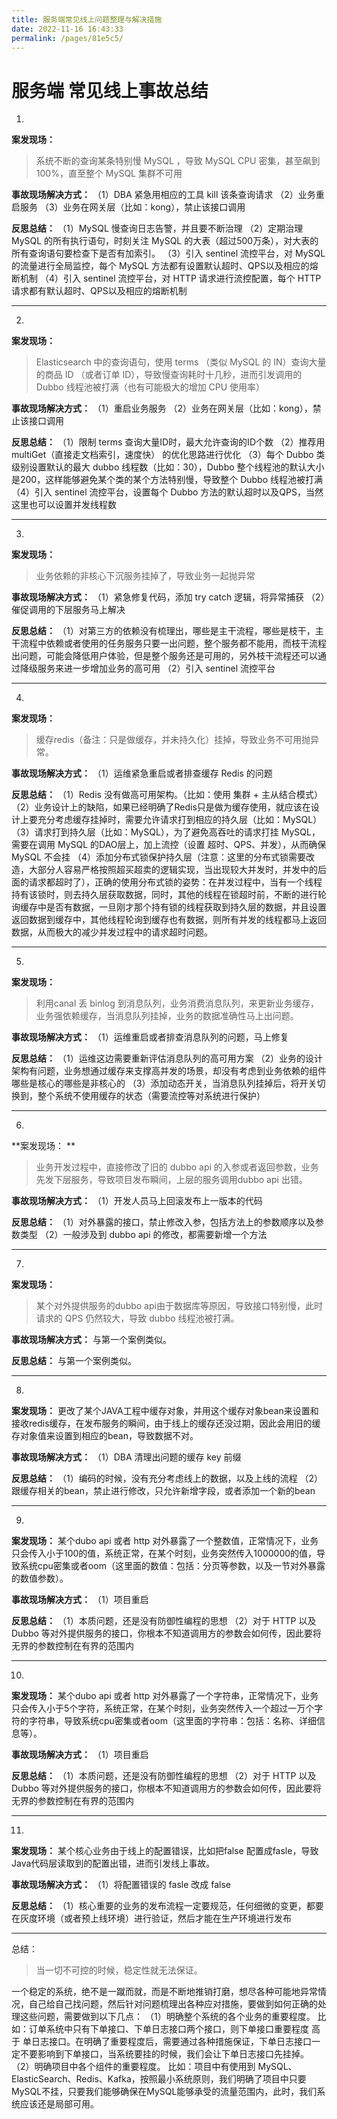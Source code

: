 ```yaml
---
title: 服务端常见线上问题整理与解决措施
date: 2022-11-16 16:43:33
permalink: /pages/81e5c5/
---
```

# 服务端 常见线上事故总结

1.
**案发现场：** 

>系统不断的查询某条特别慢 MySQL ，导致 MySQL  CPU 密集，甚至飙到100%，直至整个 MySQL 集群不可用

**事故现场解决方式：**
（1）DBA 紧急用相应的工具 kill 该条查询请求
（2）业务重启服务
（3）业务在网关层（比如：kong），禁止该接口调用

**反思总结：**
（1）MySQL 慢查询日志告警，并且要不断治理
（2）定期治理 MySQL  的所有执行语句，时刻关注 MySQL 的大表（超过500万条），对大表的所有查询语句要检查下是否有加索引。
（3）引入 sentinel 流控平台，对 MySQL 的流量进行全局监控，每个 MySQL 方法都有设置默认超时、QPS以及相应的熔断机制
（4）引入 sentinel 流控平台，对 HTTP 请求进行流控配置，每个 HTTP 请求都有默认超时、QPS以及相应的熔断机制

---

2.
**案发现场：** 

> Elasticsearch 中的查询语句，使用 terms （类似 MySQL 的 IN）查询大量的商品 ID （或者订单 ID），导致慢查询耗时十几秒，进而引发调用的 Dubbo 线程池被打满（也有可能极大的增加 CPU 使用率）

**事故现场解决方式：**
（1）重启业务服务
（2）业务在网关层（比如：kong），禁止该接口调用

**反思总结：**
（1）限制 terms 查询大量ID时，最大允许查询的ID个数
（2）推荐用 multiGet（直接走文档索引，速度快） 的优化思路进行优化
（3）每个 Dubbo 类级别设置默认的最大 dubbo 线程数（比如：30），Dubbo 整个线程池的默认大小是200，这样能够避免某个类的某个方法特别慢，导致整个 Dubbo 线程池被打满
（4）引入 sentinel 流控平台，设置每个 Dubbo 方法的默认超时以及QPS，当然这里也可以设置并发线程数

---

3.
**案发现场：**

> 业务依赖的非核心下沉服务挂掉了，导致业务一起抛异常

**事故现场解决方式：**
（1）紧急修复代码，添加 try catch 逻辑，将异常捕获
（2）催促调用的下层服务马上解决

**反思总结：**
（1）对第三方的依赖没有梳理出，哪些是主干流程，哪些是枝干，主干流程中依赖或者使用的任务服务只要一出问题，整个服务都不能用，而枝干流程出问题，可能会降低用户体验，但是整个服务还是可用的，另外枝干流程还可以通过降级服务来进一步增加业务的高可用
（2）引入 sentinel 流控平台

---

4.
**案发现场：**

> 缓存redis（备注：只是做缓存，并未持久化）挂掉，导致业务不可用抛异常。

**事故现场解决方式：**
（1）运维紧急重启或者排查缓存 Redis 的问题

**反思总结：**
（1）Redis  没有做高可用架构。（比如：使用 集群 + 主从结合模式）
（2）业务设计上的缺陷，如果已经明确了Redis只是做为缓存使用，就应该在设计上要充分考虑缓存挂掉时，需要允许请求打到相应的持久层（比如：MySQL）
（3）请求打到持久层（比如：MySQL），为了避免高吞吐的请求打挂 MySQL，需要在调用 MySQL 的DAO层上，加上流控（设置 超时、QPS、并发），从而确保  MySQL 不会挂
（4）添加分布式锁保护持久层（注意：这里的分布式锁需要改造，大部分人容易严格按照超买超卖的逻辑实现，当出现较大并发时，并发中的后面的请求都超时了），正确的使用分布式锁的姿势：在并发过程中，当有一个线程持有该锁时，则去持久层获取数据，同时，其他的线程在锁超时前，不断的进行轮询缓存中是否有数据，一旦刚才那个持有锁的线程获取到持久层的数据，并且设置返回数据到缓存中，其他线程轮询到缓存也有数据，则所有并发的线程都马上返回数据，从而极大的减少并发过程中的请求超时问题。

---

5.
**案发现场：**

> 利用canal 丢 binlog 到消息队列，业务消费消息队列，来更新业务缓存，业务强依赖缓存，当消息队列挂掉，业务的数据准确性马上出问题。

**事故现场解决方式：**
（1）运维重启或者排查消息队列的问题，马上修复

**反思总结：**
（1）运维这边需要重新评估消息队列的高可用方案
（2）业务的设计架构有问题，业务想通过缓存来支撑高并发的场景，却没有考虑到业务依赖的组件哪些是核心的哪些是非核心的
（3）添加动态开关，当消息队列挂掉后，将开关切换到，整个系统不使用缓存的状态（需要流控等对系统进行保护）

---

6.
**案发现场： ** 

> 业务开发过程中，直接修改了旧的 dubbo api 的入参或者返回参数，业务先发下层服务，导致项目发布瞬间，上层的服务调用dubbo api 出错。

**事故现场解决方式：**
（1）开发人员马上回滚发布上一版本的代码

**反思总结：**
（1）对外暴露的接口，禁止修改入参，包括方法上的参数顺序以及参数类型
（2）一般涉及到 dubbo api 的修改，都需要新增一个方法

---

7.
**案发现场：**

> 某个对外提供服务的dubbo api由于数据库等原因，导致接口特别慢，此时请求的 QPS 仍然较大，导致 dubbo 线程池被打满。

**事故现场解决方式：**
与第一个案例类似。

**反思总结：**
与第一个案例类似。

---

8.
**案发现场：**
更改了某个JAVA工程中缓存对象，并用这个缓存对象bean来设置和接收redis缓存，在发布服务的瞬间，由于线上的缓存还没过期，因此会用旧的缓存对象值来设置到相应的bean，导致数据不对。

**事故现场解决方式：**
（1）DBA 清理出问题的缓存 key 前缀

**反思总结：**
（1）编码的时候，没有充分考虑线上的数据，以及上线的流程
（2）跟缓存相关的bean，禁止进行修改，只允许新增字段，或者添加一个新的bean

---

9.
**案发现场：**
某个dubo api 或者 http 对外暴露了一个整数值，正常情况下，业务只会传入小于100的值，系统正常，在某个时刻，业务突然传入1000000的值，导致系统cpu密集或者oom（这里面的数值：包括：分页等参数，以及一节对外暴露的数值参数）。

**事故现场解决方式：**
（1）项目重启

**反思总结：**
（1）本质问题，还是没有防御性编程的思想
（2）对于 HTTP 以及 Dubbo 等对外提供服务的接口，你根本不知道调用方的参数会如何传，因此要将无界的参数控制在有界的范围内

---

10.
**案发现场：**
某个dubo api 或者 http 对外暴露了一个字符串，正常情况下，业务只会传入小于5个字符，系统正常，在某个时刻，业务突然传入一个超过一万个字符的字符串，导致系统cpu密集或者oom（这里面的字符串：包括：名称、详细信息等）。

**事故现场解决方式：**
（1）项目重启

**反思总结：**
（1）本质问题，还是没有防御性编程的思想
（2）对于 HTTP 以及 Dubbo 等对外提供服务的接口，你根本不知道调用方的参数会如何传，因此要将无界的参数控制在有界的范围内

---

11.
**案发现场：**
某个核心业务由于线上的配置错误，比如把false 配置成fasle，导致Java代码层读取到的配置出错，进而引发线上事故。

**事故现场解决方式：**
（1）将配置错误的 fasle 改成 false

**反思总结：**
（1）核心重要的业务的发布流程一定要规范，任何细微的变更，都要在灰度环境（或者预上线环境）进行验证，然后才能在生产环境进行发布

---


总结：

> 当一切不可控的时候，稳定性就无法保证。

一个稳定的系统，绝不是一蹴而就，而是不断地推销打磨，想尽各种可能地异常情况，自己给自己找问题，然后针对问题梳理出各种应对措施，要做到如何正确的处理这些问题，需要做到以下几点：
（1）明确整个系统的各个业务的重要程度。
比如：订单系统中只有下单接口、下单日志接口两个接口，则下单接口重要程度 高于 单日志接口。在明确了重要程度后，需要通过各种措施保证，下单日志接口一定不要影响到下单接口，当系统要挂的时候，我们会让下单日志接口先挂掉。
（2）明确项目中各个组件的重要程度。
比如：项目中有使用到 MySQL、ElasticSearch、Redis、Kafka，按照最小系统原则，我们明确了项目中只要MySQL不挂，只要我们能够确保在MySQL能够承受的流量范围内，此时，我们系统应该还是局部可用。

